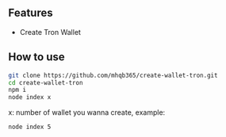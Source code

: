 ## Features

- Create Tron Wallet

## How to use

```sh
git clone https://github.com/mhqb365/create-wallet-tron.git
cd create-wallet-tron
npm i
node index x
```

x: number of wallet you wanna create, example:
```sh
node index 5
```